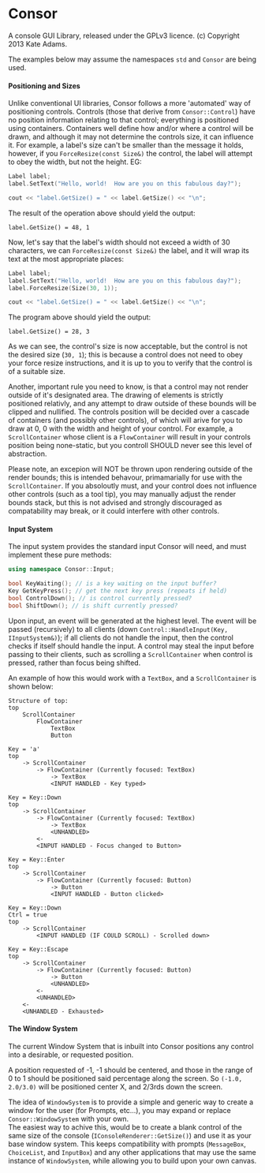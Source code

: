 Consor
======

A console GUI Library, released under the GPLv3 licence.  (c) Copyright 2013 Kate Adams.

The examples below may assume the namespaces `std` and `Consor` are being used.

#### Positioning and Sizes

Unlike conventional UI libraries, Consor follows a more 'automated' way of positioning controls.
Controls (those that derive from `Consor::Control`) have no position information relating to that control; everything is positioned using containers.  Containers well define how and/or where a control will be drawn, and although it may not determine the controls size, it can influence it.  For example, a label's size can't be smaller than the message it holds, however, if you `ForceResize(const Size&)` the control, the label will attempt to obey the width, but not the height.  EG:

```c++
Label label;
label.SetText("Hello, world!  How are you on this fabulous day?");

cout << "label.GetSize() = " << label.GetSize() << "\n";
```

The result of the operation above should yield the output:

```
label.GetSize() = 48, 1
```

Now, let's say that the label's width should not exceed a width of 30 characters, we can `ForceResize(const Size&)` the label, and it will wrap its text at the most appropriate places:

```c++
Label label;
label.SetText("Hello, world!  How are you on this fabulous day?");
label.ForceResize(Size(30, 1));

cout << "label.GetSize() = " << label.GetSize() << "\n";
``` 

The program above should yield the output:

```
label.GetSize() = 28, 3
```

As we can see, the control's size is now acceptable, but the control is not the desired size (`30, 1`);  this is because a control does not need to obey your force resize instructions, and it is up to you to verify that the control is of a suitable size.

Another, important rule you need to know, is that a control may not render outside of it's designated area.  The drawing of elements is strictly positioned relativly, and any attempt to draw outside of these bounds will be clipped and nullified.  The controls position will be decided over a cascade of containers (and possibly other controls), of which will arive for you to draw at 0, 0 with the width and height of your control.
For example, a `ScrollContainer` whose client is a `FlowContainer` will result in your controls position being none-static, but you controll SHOULD never see this level of abstraction.

Please note, an excepion will NOT be thrown upon rendering outside of the render bounds; this is intended behavour, primamarially for use with the `ScrollContainer`.
If you absoloutly must, and your control does not influence other controls (such as a tool tip), you may manually adjust the render bounds stack, but this is not advised and strongly discouraged as compatability may break, or it could interfere with other controls.


#### Input System

The input system provides the standard input Consor will need, and must implement these pure methods:

```c++
using namespace Consor::Input;

bool KeyWaiting(); // is a key waiting on the input buffer?
Key GetKeyPress(); // get the next key press (repeats if held)
bool ControlDown(); // is control currently pressed?
bool ShiftDown(); // is shift currently pressed?
```

Upon input, an event will be generated at the highest level.  The event will be passed (recursively) to all clients (down `Control::HandleInput(Key, IInputSystem&)`); if all clients do not handle the input, then the control checks if itself should handle the input.
A control may steal the input before passing to their clients, such as scrolling a `ScrollContainer` when control is pressed, rather than focus being shifted.

An example of how this would work with a `TextBox`, and a `ScrollContainer` is shown below:

```
Structure of top:
top
	ScrollContainer
		FlowContainer
			TextBox
			Button

Key = 'a'
top
	-> ScrollContainer
		-> FlowContainer (Currently focused: TextBox)
			-> TextBox
			<INPUT HANDLED - Key typed>

Key = Key::Down
top
	-> ScrollContainer
		-> FlowContainer (Currently focused: TextBox)
			-> TextBox
			<UNHANDLED>
		<-
		<INPUT HANDLED - Focus changed to Button>

Key = Key::Enter
top
	-> ScrollContainer
		-> FlowContainer (Currently focused: Button)
			-> Button
			<INPUT HANDLED - Button clicked>

Key = Key::Down
Ctrl = true
top
	-> ScrollContainer
		<INPUT HANDLED (IF COULD SCROLL) - Scrolled down>

Key = Key::Escape
top
	-> ScrollContainer
		-> FlowContainer (Currently focused: Button)
			-> Button
			<UNHANDLED>
		<-
		<UNHANDLED>
	<-
	<UNHANDLED - Exhausted>
```

#### The Window System

The current Window System that is inbuilt into Consor positions any control into a desirable, or requested position.

A position requested of -1, -1 should be centered, and those in the range of 0 to 1 should be positioned said percentage along the screen.  So `(-1.0, 2.0/3.0)` will be positioned center X, and 2/3rds down the screen.

The idea of `WindowSystem` is to provide a simple and generic way to create a window for the user (for Prompts, etc...), you may expand or replace `Consor::WindowSystem` with your own.  
The easiest way to achive this, would be to create a blank control of the same size of the console (`IConsoleRenderer::GetSize()`) and use it as your base window system.  This keeps compatibility with prompts (`MessageBox`, `ChoiceList`, and `InputBox`) and any other applications that may use the same instance of `WindowSystem`, while allowing you to build upon your own canvas.
